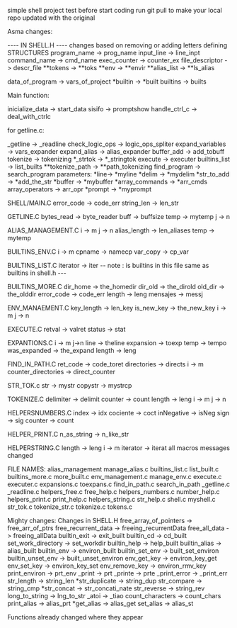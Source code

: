 simple shell project test
before start coding run git pull to make 
your local repo updated with the original

Asma changes:

---- IN SHELL.H ----
changes based on removing or adding letters
defining STRUCTURES
program_name -> prog_name
input_line -> line_inpt
command_name -> cmd_name
exec_counter -> counter_ex
file_descriptor -> descr_file
**tokens -> **toks
**env -> **envir
**alias_list -> **ls_alias

data_of_program -> vars_of_project
*builtin -> *built
builtins -> builts

Main function:

inicialize_data -> start_data
sisifo -> promptshow
handle_ctrl_c -> deal_with_ctrlc
 
for getline.c:

_getline -> _readline
check_logic_ops -> logic_ops_spliter
expand_variables -> vars_expander
expand_alias -> alias_expander
buffer_add -> add_tobuff
tokenize -> tokenizing
*_strtok -> *_stringtok
execute -> executer
builtins_list -> list_builts
**tokenize_path -> **path_tokenizing
find_program -> search_program
parameters:
*line-> *myline
*delim -> *mydelim
*str_to_add -> *add_the_str
*buffer -> *mybuffer
*array_commands -> *arr_cmds
array_operators -> arr_opr
*prompt -> *myprompt



SHELL/MAIN.C
error_code -> code_err
string_len -> len_str

GETLINE.C
bytes_read -> byte_reader
buff -> buffsize
temp -> mytemp
j -> n

ALIAS_MANAGEMENT.C 
i -> m
j -> n
alias_length -> len_aliases
temp -> mytemp


BUILTINS_ENV.C
i -> m
cpname  -> namecp
var_copy -> cp_var

BUILTINS_LIST.C
iterator -> iter
-- note : is builtins in this file same 
as builtins in shell.h ---


BUILTINS_MORE.C
dir_home -> the_homedir
dir_old -> the_dirold
old_dir -> the_olddir
error_code -> code_err
length -> leng
mensajes -> messj

ENV_MANAEMENT.C
key_length -> len_key
is_new_key -> the_new_key
i -> m 
j -> n

EXECUTE.C
retval -> valret
status -> stat


EXPANTIONS.C
i -> m
j->n 
line -> theline
expansion -> toexp
temp -> tempo
was_expanded -> the_expand
length -> leng


FIND_IN_PATH.C
ret_code -> code_toret
directories -> directs
i -> m
counter_directories -> direct_counter
 
STR_TOK.c
str -> mystr
copystr -> mystrcp


TOKENIZE.C
delimiter -> delimit
counter -> count
length -> leng
i -> m
j -> n

HELPERSNUMBERS.C
index -> idx
cociente -> coct
inNegative -> isNeg
sign -> sig
counter -> count

HELPER_PRINT.C
n_as_string -> n_like_str

HELPERSTRING.C
length -> leng
i -> m
iterator -> iterat
all macros messages changed

FILE NAMES:
alias_management manage_alias.c
builtins_list.c list_built.c
builtins_more.c more_built.c
env_management.c manage_env.c
execute.c executer.c
expansions.c toexpans.c
find_in_path.c search_in_path
_getline.c _readline.c
helpers_free.c free_help.c
helpers_numbers.c number_help.c
helpers_print.c print_help.c
helpers_string.c str_help.c
shell.c myshell.c
str_tok.c tokenize_str.c
tokenize.c tokens.c


Mighty changes:
Changes in SHELL.H
free_array_of_pointers -> free_arr_of_ptrs
free_recurrent_data -> freeing_recurrentData
free_all_data -> freeing_allData
builtin_exit -> exit_built
builtin_cd -> cd_built
set_work_directory -> set_workdir
builtin_help -> help_built
builtin_alias -> alias_built
builtin_env -> environ_built
builtin_set_env -> built_set_environ
builtin_unset_env -> built_unset_environ
env_get_key -> environ_key_get
env_set_key -> environ_key_set
env_remove_key -> environ_rmv_key
print_environ -> prt_env
_print -> prt
_printe -> prte
_print_error -> _print_err
str_length -> string_len
*str_duplicate -> string_dup
str_compare -> string_cmp
*str_concat -> str_concati_nate
str_reverse -> string_rev
long_to_string -> lng_to_str
_atoi -> _tiao
count_characters -> count_chars
print_alias -> alias_prt
*get_alias -> alias_get
set_alias -> alias_st

Functions already changed where they appear
